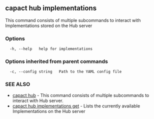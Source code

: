 ## capact hub implementations

This command consists of multiple subcommands to interact with Implementations stored on the Hub server

### Options

```
  -h, --help   help for implementations
```

### Options inherited from parent commands

```
  -c, --config string   Path to the YAML config file
```

### SEE ALSO

* [capact hub](capact_hub.md)	 - This command consists of multiple subcommands to interact with Hub server.
* [capact hub implementations get](capact_hub_implementations_get.md)	 - Lists the currently available Implementations on the Hub server


